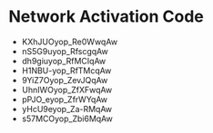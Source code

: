 # Network Activation Code
* KXhJUOyop_Re0WwqAw
* nS5G9uyop_RfscgqAw
* dh9giuyop_RfMCIqAw
* H1NBU-yop_RfTMcqAw
* 9YiZ7Oyop_ZevJQqAw
* UhnIWOyop_ZfXFwqAw
* pPJO_eyop_ZfrWYqAw
* yHcU9eyop_Za-RMqAw
* s57MCOyop_Zbi6MqAw